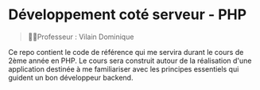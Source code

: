 # Développement coté serveur - PHP

> 🧙🏼‍Professeur : Vilain Dominique

Ce repo contient le code de référence qui me servira durant le cours de 2ème année en PHP.
Le cours sera construit autour de la réalisation d'une application destinée à me familiariser avec les principes essentiels qui guident un bon développeur backend.
